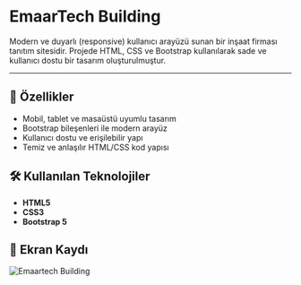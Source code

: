 # EmaarTech Building

Modern ve duyarlı (responsive) kullanıcı arayüzü sunan bir inşaat firması tanıtım sitesidir. Projede HTML, CSS ve Bootstrap kullanılarak sade ve kullanıcı dostu bir tasarım oluşturulmuştur.

---

## 🚀 Özellikler

- Mobil, tablet ve masaüstü uyumlu tasarım
- Bootstrap bileşenleri ile modern arayüz
- Kullanıcı dostu ve erişilebilir yapı
- Temiz ve anlaşılır HTML/CSS kod yapısı

## 🛠️ Kullanılan Teknolojiler

- **HTML5** 
- **CSS3** 
- **Bootstrap 5** 

## 🎥 Ekran Kaydı

![Emaartech Building](https://github.com/user-attachments/assets/5a18b894-4263-4830-b2c0-d2d27406c3af)
